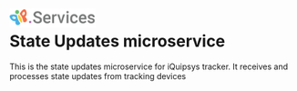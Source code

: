 # <img src="https://github.com/pip-services/pip-services/raw/master/design/Logo.png" alt="Pip.Services Logo" style="max-width:30%"> <br/> State Updates microservice

This is the state updates microservice for iQuipsys tracker. 
It receives and processes state updates from tracking devices
